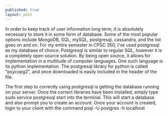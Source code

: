 ```yaml
---
published: true
layout: post
---
```

In order to keep track of user information long term, it is absolutely necessary to store it in some form of database. Some of the most popular options include MongoDB, SQL, mySQL, postgresql, cassandra, and the list goes on and on. For my entire semester in CPSC 350, I've used postgresql as my database of choice. Postgresql is similar to regular SQL, however it is a completely open source solution. By being open source, it allows for implementation in a multitude of computer languages. One such language is its python implementation. The postgresql library for python is called "psycopg2", and once downloaded is easily included in the header of the file.

The first step to correctly using postgresql is getting the database running on your server. Once the correct libraries have been installed, simply 
	type sudo service postgresql start
into the terminal. This will start a database and also prompt you to create an account. Once your account is created, login to your client with the command
	psql -U postgres -h localhost

